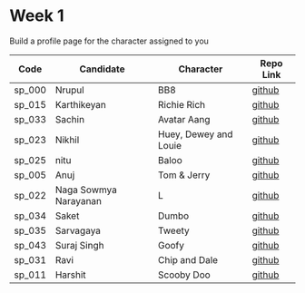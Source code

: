 # Week 1

Build a profile page for the character assigned to you

| Code | Candidate | Character| Repo Link |
| --------- | --------- | ---- | --- |
| sp_000 | Nrupul | BB8 | [github](https://github.com/nrupuld/masai-week-1) |
| sp_015 | Karthikeyan | Richie Rich | [github](https://github.com/karthikeyanranasthala/masai-week-1) |
| sp_033 | Sachin | Avatar Aang | [github](https://github.com/sachinkapalidigi/masai-week-1) |
| sp_023 | Nikhil | Huey, Dewey and Louie | [github](https://github.com/nikhilgudur/masai-week-1) |
| sp_025 | nitu   | Baloo                 |[github](https://github.com/nitu023/masai-week-1)     |
| sp_005 |Anuj    | Tom & Jerry |[github](https://github.com/choudharyanuj/masai-week-1)|
| sp_022 |Naga Sowmya Narayanan | L |[github](https://github.com/Naga12031998/masai-week-2/tree/master/masai/week_1)|
| sp_034 | Saket  | Dumbo | [github](https://github.com/SaketParas/masasi-week-1) 
| sp_035 | Sarvagaya | Tweety | [github](https://github.com/sarvagaya/masai-week-1) |
| sp_043 |Suraj Singh| Goofy | [github](https://github.com/Suraj10074/masai-week-1) |
| sp_031 | Ravi   | Chip and Dale         |[github](https://github.com/ravigornal/masai-week-1)  |
| sp_011 | Harshit  | Scooby Doo         |[github](https://github.com/harshit860/masai-week-1)  |
